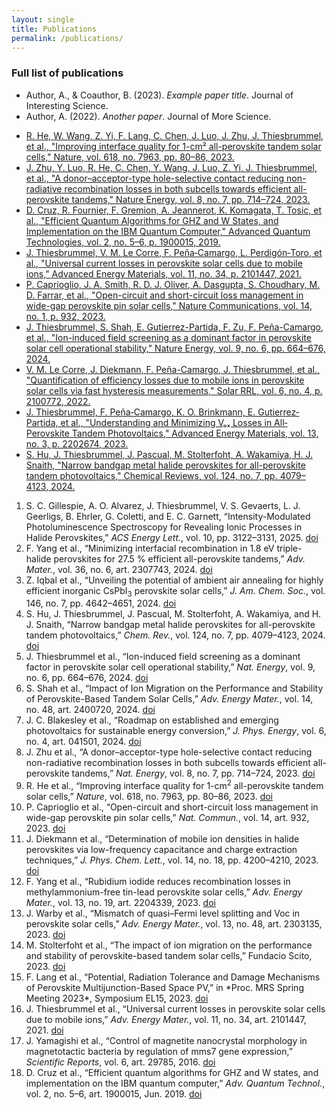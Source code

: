 ```yaml
---
layout: single
title: Publications
permalink: /publications/
---
```


### Full list of publications

- Author, A., & Coauthor, B. (2023). *Example paper title*. Journal of Interesting Science.
- Author, A. (2022). *Another paper*. Journal of More Science.


<ul>
  <li><a href="https://doi.org/10.1038/s41586-023-05823-4">R. He, W. Wang, Z. Yi, F. Lang, C. Chen, J. Luo, J. Zhu, J. Thiesbrummel, et al., "Improving interface quality for 1-cm² all-perovskite tandem solar cells," Nature, vol. 618, no. 7963, pp. 80–86, 2023.</a></li>
  <li><a href="https://doi.org/10.1038/s41560-023-01175-7">J. Zhu, Y. Luo, R. He, C. Chen, Y. Wang, J. Luo, Z. Yi, J. Thiesbrummel, et al., "A donor–acceptor-type hole-selective contact reducing non-radiative recombination losses in both subcells towards efficient all-perovskite tandems," Nature Energy, vol. 8, no. 7, pp. 714–724, 2023.</a></li>
  <li><a href="https://doi.org/10.1002/qute.201900015">D. Cruz, R. Fournier, F. Gremion, A. Jeannerot, K. Komagata, T. Tosic, et al., "Efficient Quantum Algorithms for GHZ and W States, and Implementation on the IBM Quantum Computer," Advanced Quantum Technologies, vol. 2, no. 5–6, p. 1900015, 2019.</a></li>
  <li><a href="https://doi.org/10.1002/aenm.202101447">J. Thiesbrummel, V. M. Le Corre, F. Peña‐Camargo, L. Perdigón‐Toro, et al., "Universal current losses in perovskite solar cells due to mobile ions," Advanced Energy Materials, vol. 11, no. 34, p. 2101447, 2021.</a></li>
  <li><a href="https://doi.org/10.1038/s41467-023-36366-4">P. Caprioglio, J. A. Smith, R. D. J. Oliver, A. Dasgupta, S. Choudhary, M. D. Farrar, et al., "Open-circuit and short-circuit loss management in wide-gap perovskite pin solar cells," Nature Communications, vol. 14, no. 1, p. 932, 2023.</a></li>
  <li><a href="https://doi.org/10.1038/s41560-024-01111-2">J. Thiesbrummel, S. Shah, E. Gutierrez-Partida, F. Zu, F. Peña-Camargo, et al., "Ion-induced field screening as a dominant factor in perovskite solar cell operational stability," Nature Energy, vol. 9, no. 6, pp. 664–676, 2024.</a></li>
  <li><a href="https://doi.org/10.1002/solr.202100772">V. M. Le Corre, J. Diekmann, F. Peña-Camargo, J. Thiesbrummel, et al., "Quantification of efficiency losses due to mobile ions in perovskite solar cells via fast hysteresis measurements," Solar RRL, vol. 6, no. 4, p. 2100772, 2022.</a></li>
  <li><a href="https://doi.org/10.1002/aenm.202202674">J. Thiesbrummel, F. Peña‐Camargo, K. O. Brinkmann, E. Gutierrez‐Partida, et al., "Understanding and Minimizing Vₒₓ Losses in All‐Perovskite Tandem Photovoltaics," Advanced Energy Materials, vol. 13, no. 3, p. 2202674, 2023.</a></li>
  <li><a href="https://doi.org/10.1021/acs.chemrev.3c00796">S. Hu, J. Thiesbrummel, J. Pascual, M. Stolterfoht, A. Wakamiya, H. J. Snaith, "Narrow bandgap metal halide perovskites for all-perovskite tandem photovoltaics," Chemical Reviews, vol. 124, no. 7, pp. 4079–4123, 2024.</a></li>
</ul>

<ol>
  <li>S. C. Gillespie, A. O. Alvarez, J. Thiesbrummel, V. S. Gevaerts, L. J. Geerligs, B. Ehrler, G. Coletti, and E. C. Garnett, “Intensity-Modulated Photoluminescence Spectroscopy for Revealing Ionic Processes in Halide Perovskites,” <i>ACS Energy Lett.</i>, vol. 10, pp. 3122–3131, 2025. <a href="https://doi.org/10.1021/acsenergylett.5c01102">doi</a></li>

  <li>F. Yang et al., “Minimizing interfacial recombination in 1.8 eV triple-halide perovskites for 27.5 % efficient all-perovskite tandems,” <i>Adv. Mater.</i>, vol. 36, no. 6, art. 2307743, 2024. <a href="https://doi.org/10.1002/adma.202307743">doi</a></li>

  <li>Z. Iqbal et al., “Unveiling the potential of ambient air annealing for highly efficient inorganic CsPbI<sub>3</sub> perovskite solar cells,” <i>J. Am. Chem. Soc.</i>, vol. 146, no. 7, pp. 4642–4651, 2024. <a href="https://doi.org/10.1021/jacs.3c11711">doi</a></li>

  <li>S. Hu, J. Thiesbrummel, J. Pascual, M. Stolterfoht, A. Wakamiya, and H. J. Snaith, “Narrow bandgap metal halide perovskites for all-perovskite tandem photovoltaics,” <i>Chem. Rev.</i>, vol. 124, no. 7, pp. 4079–4123, 2024. <a href="https://doi.org/10.1021/acs.chemrev.3c00667">doi</a></li>

  <li>J. Thiesbrummel et al., “Ion-induced field screening as a dominant factor in perovskite solar cell operational stability,” <i>Nat. Energy</i>, vol. 9, no. 6, pp. 664–676, 2024. <a href="https://doi.org/10.1038/s41560-024-01487-w">doi</a></li>

  <li>S. Shah et al., “Impact of Ion Migration on the Performance and Stability of Perovskite-Based Tandem Solar Cells,” <i>Adv. Energy Mater.</i>, vol. 14, no. 48, art. 2400720, 2024. <a href="https://doi.org/10.1002/aenm.202400720">doi</a></li>

  <li>J. C. Blakesley et al., “Roadmap on established and emerging photovoltaics for sustainable energy conversion,” <i>J. Phys. Energy</i>, vol. 6, no. 4, art. 041501, 2024. <a href="https://doi.org/10.1088/2515-7655/ad7404">doi</a></li>

  <li>J. Zhu et al., “A donor–acceptor-type hole-selective contact reducing non-radiative recombination losses in both subcells towards efficient all-perovskite tandems,” <i>Nat. Energy</i>, vol. 8, no. 7, pp. 714–724, 2023. <a href="https://doi.org/DOI_HERE">doi</a></li>

  <li>R. He et al., “Improving interface quality for 1-cm<sup>2</sup> all-perovskite tandem solar cells,” <i>Nature</i>, vol. 618, no. 7963, pp. 80–86, 2023. <a href="https://doi.org/DOI_HERE">doi</a></li>

  <li>P. Caprioglio et al., “Open-circuit and short-circuit loss management in wide-gap perovskite pin solar cells,” <i>Nat. Commun.</i>, vol. 14, art. 932, 2023. <a href="https://doi.org/10.1038/S41467-023-36141-8">doi</a></li>

  <li>J. Diekmann et al., “Determination of mobile ion densities in halide perovskites via low-frequency capacitance and charge extraction techniques,” <i>J. Phys. Chem. Lett.</i>, vol. 14, no. 18, pp. 4200–4210, 2023. <a href="https://doi.org/DOI_HERE">doi</a></li>

  <li>F. Yang et al., “Rubidium iodide reduces recombination losses in methylammonium-free tin-lead perovskite solar cells,” <i>Adv. Energy Mater.</i>, vol. 13, no. 19, art. 2204339, 2023. <a href="https://doi.org/DOI_HERE">doi</a></li>

  <li>J. Warby et al., “Mismatch of quasi–Fermi level splitting and Voc in perovskite solar cells,” <i>Adv. Energy Mater.</i>, vol. 13, no. 48, art. 2303135, 2023. <a href="https://doi.org/DOI_HERE">doi</a></li>

  <li>M. Stolterfoht et al., “The impact of ion migration on the performance and stability of perovskite-based tandem solar cells,” Fundacio Scito, 2023. <a href="https://doi.org/DOI_HERE">doi</a></li>

  <li>F. Lang et al., “Potential, Radiation Tolerance and Damage Mechanisms of Perovskite Multijunction-Based Space PV,” in *Proc. MRS Spring Meeting 2023*, Symposium EL15, 2023. <a href="https://doi.org/DOI_HERE">doi</a></li>

  <li>J. Thiesbrummel et al., “Universal current losses in perovskite solar cells due to mobile ions,” <i>Adv. Energy Mater.</i>, vol. 11, no. 34, art. 2101447, 2021. <a href="https://doi.org/10.1002/aenm.202101447">doi</a></li>

  <li>J. Yamagishi et al., “Control of magnetite nanocrystal morphology in magnetotactic bacteria by regulation of mms7 gene expression,” <i>Scientific Reports</i>, vol. 6, art. 29785, 2016. <a href="https://doi.org/DOI_HERE">doi</a></li>

  <li>D. Cruz et al., “Efficient quantum algorithms for GHZ and W states, and implementation on the IBM quantum computer,” <i>Adv. Quantum Technol.</i>, vol. 2, no. 5–6, art. 1900015, Jun. 2019. <a href="https://doi.org/10.1002/qute.201900015">doi</a></li>
</ol>


